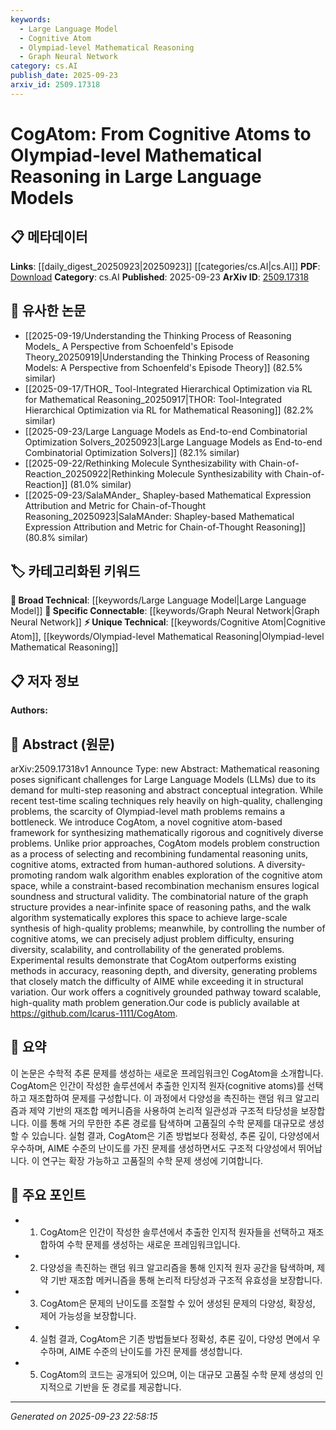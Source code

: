 ```yaml
---
keywords:
  - Large Language Model
  - Cognitive Atom
  - Olympiad-level Mathematical Reasoning
  - Graph Neural Network
category: cs.AI
publish_date: 2025-09-23
arxiv_id: 2509.17318
---
```


<!-- KEYWORD_LINKING_METADATA:
{
  "processed_timestamp": "2025-09-23T22:58:15.338550",
  "vocabulary_version": "1.0",
  "selected_keywords": [
    "Large Language Model",
    "Cognitive Atom",
    "Olympiad-level Mathematical Reasoning",
    "Graph Neural Network"
  ],
  "rejected_keywords": [],
  "similarity_scores": {
    "Large Language Model": 0.85,
    "Cognitive Atom": 0.78,
    "Olympiad-level Mathematical Reasoning": 0.8,
    "Graph Neural Network": 0.82
  },
  "extraction_method": "AI_prompt_based",
  "budget_applied": true,
  "candidates_json": {
    "candidates": [
      {
        "surface": "Large Language Models",
        "canonical": "Large Language Model",
        "aliases": [
          "LLM",
          "Language Model"
        ],
        "category": "broad_technical",
        "rationale": "This term is central to the paper's focus on mathematical reasoning capabilities in AI.",
        "novelty_score": 0.3,
        "connectivity_score": 0.9,
        "specificity_score": 0.65,
        "link_intent_score": 0.85
      },
      {
        "surface": "Cognitive Atoms",
        "canonical": "Cognitive Atom",
        "aliases": [
          "CogAtom"
        ],
        "category": "unique_technical",
        "rationale": "Introduces a novel concept for problem synthesis in mathematical reasoning.",
        "novelty_score": 0.85,
        "connectivity_score": 0.7,
        "specificity_score": 0.8,
        "link_intent_score": 0.78
      },
      {
        "surface": "Olympiad-level Mathematical Reasoning",
        "canonical": "Olympiad-level Mathematical Reasoning",
        "aliases": [
          "Olympiad Math Reasoning"
        ],
        "category": "unique_technical",
        "rationale": "Specifically targets the level of difficulty and reasoning depth the paper addresses.",
        "novelty_score": 0.75,
        "connectivity_score": 0.65,
        "specificity_score": 0.85,
        "link_intent_score": 0.8
      },
      {
        "surface": "Graph Structure",
        "canonical": "Graph Neural Network",
        "aliases": [
          "Graph Structure"
        ],
        "category": "specific_connectable",
        "rationale": "The paper's approach involves graph-based exploration, linking to existing graph neural network concepts.",
        "novelty_score": 0.4,
        "connectivity_score": 0.88,
        "specificity_score": 0.7,
        "link_intent_score": 0.82
      }
    ],
    "ban_list_suggestions": [
      "test-time scaling",
      "problem difficulty",
      "high-quality problems"
    ]
  },
  "decisions": [
    {
      "candidate_surface": "Large Language Models",
      "resolved_canonical": "Large Language Model",
      "decision": "linked",
      "scores": {
        "novelty": 0.3,
        "connectivity": 0.9,
        "specificity": 0.65,
        "link_intent": 0.85
      }
    },
    {
      "candidate_surface": "Cognitive Atoms",
      "resolved_canonical": "Cognitive Atom",
      "decision": "linked",
      "scores": {
        "novelty": 0.85,
        "connectivity": 0.7,
        "specificity": 0.8,
        "link_intent": 0.78
      }
    },
    {
      "candidate_surface": "Olympiad-level Mathematical Reasoning",
      "resolved_canonical": "Olympiad-level Mathematical Reasoning",
      "decision": "linked",
      "scores": {
        "novelty": 0.75,
        "connectivity": 0.65,
        "specificity": 0.85,
        "link_intent": 0.8
      }
    },
    {
      "candidate_surface": "Graph Structure",
      "resolved_canonical": "Graph Neural Network",
      "decision": "linked",
      "scores": {
        "novelty": 0.4,
        "connectivity": 0.88,
        "specificity": 0.7,
        "link_intent": 0.82
      }
    }
  ]
}
-->

# CogAtom: From Cognitive Atoms to Olympiad-level Mathematical Reasoning in Large Language Models

## 📋 메타데이터

**Links**: [[daily_digest_20250923|20250923]] [[categories/cs.AI|cs.AI]]
**PDF**: [Download](https://arxiv.org/pdf/2509.17318.pdf)
**Category**: cs.AI
**Published**: 2025-09-23
**ArXiv ID**: [2509.17318](https://arxiv.org/abs/2509.17318)

## 🔗 유사한 논문
- [[2025-09-19/Understanding the Thinking Process of Reasoning Models_ A Perspective from Schoenfeld's Episode Theory_20250919|Understanding the Thinking Process of Reasoning Models: A Perspective from Schoenfeld's Episode Theory]] (82.5% similar)
- [[2025-09-17/THOR_ Tool-Integrated Hierarchical Optimization via RL for Mathematical Reasoning_20250917|THOR: Tool-Integrated Hierarchical Optimization via RL for Mathematical Reasoning]] (82.2% similar)
- [[2025-09-23/Large Language Models as End-to-end Combinatorial Optimization Solvers_20250923|Large Language Models as End-to-end Combinatorial Optimization Solvers]] (82.1% similar)
- [[2025-09-22/Rethinking Molecule Synthesizability with Chain-of-Reaction_20250922|Rethinking Molecule Synthesizability with Chain-of-Reaction]] (81.0% similar)
- [[2025-09-23/SalaMAnder_ Shapley-based Mathematical Expression Attribution and Metric for Chain-of-Thought Reasoning_20250923|SalaMAnder: Shapley-based Mathematical Expression Attribution and Metric for Chain-of-Thought Reasoning]] (80.8% similar)

## 🏷️ 카테고리화된 키워드
**🧠 Broad Technical**: [[keywords/Large Language Model|Large Language Model]]
**🔗 Specific Connectable**: [[keywords/Graph Neural Network|Graph Neural Network]]
**⚡ Unique Technical**: [[keywords/Cognitive Atom|Cognitive Atom]], [[keywords/Olympiad-level Mathematical Reasoning|Olympiad-level Mathematical Reasoning]]

## 📋 저자 정보

**Authors:** 

## 📄 Abstract (원문)

arXiv:2509.17318v1 Announce Type: new 
Abstract: Mathematical reasoning poses significant challenges for Large Language Models (LLMs) due to its demand for multi-step reasoning and abstract conceptual integration. While recent test-time scaling techniques rely heavily on high-quality, challenging problems, the scarcity of Olympiad-level math problems remains a bottleneck. We introduce CogAtom, a novel cognitive atom-based framework for synthesizing mathematically rigorous and cognitively diverse problems. Unlike prior approaches, CogAtom models problem construction as a process of selecting and recombining fundamental reasoning units, cognitive atoms, extracted from human-authored solutions. A diversity-promoting random walk algorithm enables exploration of the cognitive atom space, while a constraint-based recombination mechanism ensures logical soundness and structural validity. The combinatorial nature of the graph structure provides a near-infinite space of reasoning paths, and the walk algorithm systematically explores this space to achieve large-scale synthesis of high-quality problems; meanwhile, by controlling the number of cognitive atoms, we can precisely adjust problem difficulty, ensuring diversity, scalability, and controllability of the generated problems. Experimental results demonstrate that CogAtom outperforms existing methods in accuracy, reasoning depth, and diversity, generating problems that closely match the difficulty of AIME while exceeding it in structural variation. Our work offers a cognitively grounded pathway toward scalable, high-quality math problem generation.Our code is publicly available at https://github.com/Icarus-1111/CogAtom.

## 📝 요약

이 논문은 수학적 추론 문제를 생성하는 새로운 프레임워크인 CogAtom을 소개합니다. CogAtom은 인간이 작성한 솔루션에서 추출한 인지적 원자(cognitive atoms)를 선택하고 재조합하여 문제를 구성합니다. 이 과정에서 다양성을 촉진하는 랜덤 워크 알고리즘과 제약 기반의 재조합 메커니즘을 사용하여 논리적 일관성과 구조적 타당성을 보장합니다. 이를 통해 거의 무한한 추론 경로를 탐색하며 고품질의 수학 문제를 대규모로 생성할 수 있습니다. 실험 결과, CogAtom은 기존 방법보다 정확성, 추론 깊이, 다양성에서 우수하며, AIME 수준의 난이도를 가진 문제를 생성하면서도 구조적 다양성에서 뛰어납니다. 이 연구는 확장 가능하고 고품질의 수학 문제 생성에 기여합니다.

## 🎯 주요 포인트

- 1. CogAtom은 인간이 작성한 솔루션에서 추출한 인지적 원자들을 선택하고 재조합하여 수학 문제를 생성하는 새로운 프레임워크입니다.
- 2. 다양성을 촉진하는 랜덤 워크 알고리즘을 통해 인지적 원자 공간을 탐색하며, 제약 기반 재조합 메커니즘을 통해 논리적 타당성과 구조적 유효성을 보장합니다.
- 3. CogAtom은 문제의 난이도를 조절할 수 있어 생성된 문제의 다양성, 확장성, 제어 가능성을 보장합니다.
- 4. 실험 결과, CogAtom은 기존 방법들보다 정확성, 추론 깊이, 다양성 면에서 우수하며, AIME 수준의 난이도를 가진 문제를 생성합니다.
- 5. CogAtom의 코드는 공개되어 있으며, 이는 대규모 고품질 수학 문제 생성의 인지적으로 기반을 둔 경로를 제공합니다.


---

*Generated on 2025-09-23 22:58:15*
